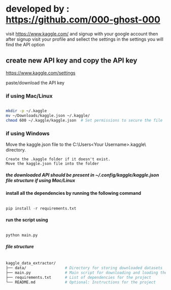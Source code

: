 # developed by : https://github.com/000-ghost-000
visit https://www.kaggle.com/
and signup  with your google account 
then after signup visit your profile and sellect the settings 
in the settings you will find the API option 
## create new API  key and copy the API key
https://www.kaggle.com/settings


paste/download the  API key 
### if using Mac/Linux
```bash

mkdir -p ~/.kaggle
mv ~/Downloads/kaggle.json ~/.kaggle/
chmod 600 ~/.kaggle/kaggle.json  # Set permissions to secure the file
```
### if using Windows
Move the kaggle.json file to the C:\Users\<Your Username>\.kaggle\ directory.

    Create the .kaggle folder if it doesn't exist.
    Move the kaggle.json file into the folder

##### the downloaded API should be present in ~/.config/kaggle/kaggle.json file structure if using Mac/Linux

#### install all the dependencies by  running the following command
``` python

pip install -r requirements.txt
```
#### run the script using 
``` python

python main.py
```
##### file structure
``` bash

kaggle_data_extractor/
├── data/                 # Directory for storing downloaded datasets
├── main.py               # Main script for downloading and loading the dataset
├── requirements.txt      # List of dependencies for the project
└── README.md             # Optional: Instructions for the project
```
